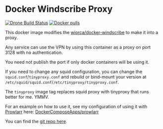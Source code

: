 # Docker Windscribe Proxy

[![Drone Build Status](https://drone.adyanth.site/api/badges/adyanth/docker-windscribe-proxy/status.svg)](https://drone.adyanth.site/adyanth/docker-windscribe-proxy)
[![Docker pulls](https://img.shields.io/docker/pulls/adyanth/docker-windscribe-proxy.svg)](https://hub.docker.com/r/adyanth/docker-windscribe-proxy)

This docker image modifies the [wiorca/docker-windscribe](https://github.com/wiorca/docker-windscribe) to make it into a proxy.

Any service can use the VPN by using this container as a proxy on port 3128 with no authentication.

You need not publish the port if only docker containers will be using it.

If you need to change any squid configuration, you can change the `squid.conf`/`tinyproxy.conf` and rebuild or bind-mount your version at `/etc/squid/squid.conf`/`/etc/tinyproxy/tinyproxy.conf`.

The `tinyproxy` image tag replaces squid proxy with tinyproxy that runs better for me. YMMV.

For an example on how to use it, see my configuration of using it with [Prowlarr](https://github.com/Prowlarr/Prowlarr) here: [DockerComposeApps/prowlarr](https://git.adyanth.site/DockerComposeApps/prowlarr/src/branch/main/docker-compose.yml)

You can find the [git repo here](https://git.adyanth.site/adyanth/docker-windscribe-proxy).